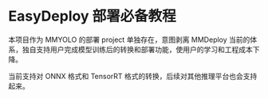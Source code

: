 # EasyDeploy 部署必备教程

本项目作为 MMYOLO 的部署 project 单独存在，意图剥离 MMDeploy 当前的体系，独自支持用户完成模型训练后的转换和部署功能，使用户的学习和工程成本下降。

当前支持对 ONNX 格式和 TensorRT 格式的转换，后续对其他推理平台也会支持起来。

